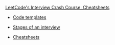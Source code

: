[LeetCode's Interview Crash Course: Cheatsheets](https://leetcode.com/explore/interview/card/cheatsheets)

- [Code templates](https://leetcode.com/explore/interview/card/cheatsheets/720/resources/4723)

- [Stages of an interview](https://leetcode.com/explore/interview/card/cheatsheets/720/resources/4724)

- [Cheatsheets](https://leetcode.com/explore/interview/card/cheatsheets/720/resources/4725)
